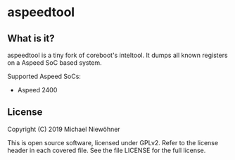 # aspeedtool

## What is it?

aspeedtool is a tiny fork of coreboot's inteltool. It dumps all known
registers on a Aspeed SoC based system.

Supported Aspeed SoCs:
* Aspeed 2400

## License

Copyright (C) 2019 Michael Niewöhner

This is open source software, licensed under GPLv2. Refer to the license
header in each covered file. See the file LICENSE for the full license.
